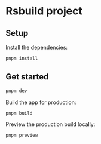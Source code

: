 # Rsbuild project

## Setup

Install the dependencies:

```bash
pnpm install
```

## Get started

```bash
pnpm dev
```

Build the app for production:

```bash
pnpm build
```

Preview the production build locally:

```bash
pnpm preview
```
